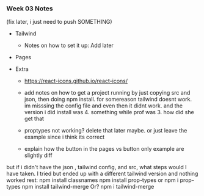 ### Week 03 Notes

(fix later, i just need to push SOMETHING)

- Tailwind
    - Notes on how to set it up: Add later
- Pages

- Extra
    - https://react-icons.github.io/react-icons/

    - add notes on how to get a project running by just copying src and json, then doing npm install. for somereason tailwind doesnt work. im misssing the config file and even then it didnt work. and the version i did install was 4. something while prof was 3. how did she get that

    - proptypes not working? delete that later maybe. or just leave the example since i think its correct

    - explain how the button in the pages vs button only example are slightly diff


but if i didn't have the json , tailwind config, and src, what steps would I have taken. I tried but ended up with a different tailwind version and nothing worked
rest: 
npm install classnames
npm install prop-types or npm i prop-types
npm install tailwind-merge
Or?
npm i tailwind-merge